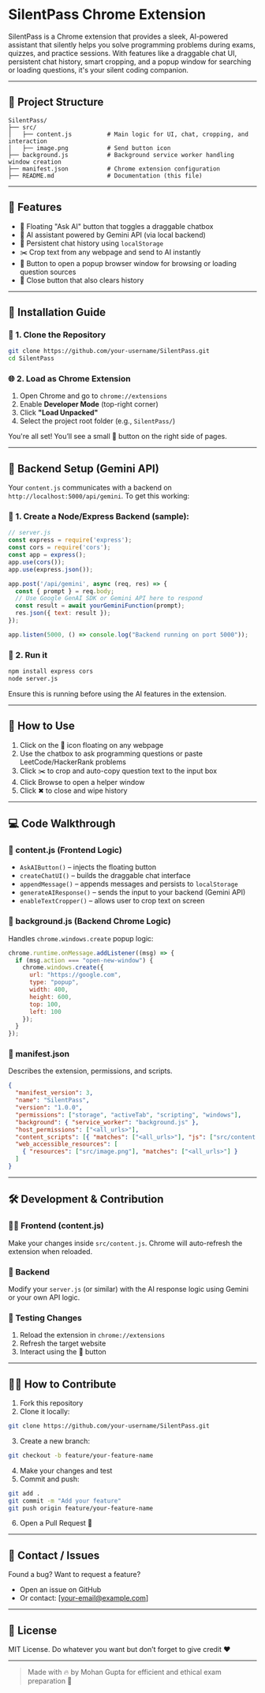 # SilentPass Chrome Extension

SilentPass is a Chrome extension that provides a sleek, AI-powered assistant that silently helps you solve programming problems during exams, quizzes, and practice sessions. With features like a draggable chat UI, persistent chat history, smart cropping, and a popup window for searching or loading questions, it's your silent coding companion.

---

## 📁 Project Structure

```
SilentPass/
├── src/
│   ├── content.js          # Main logic for UI, chat, cropping, and interaction
│   ├── image.png           # Send button icon
├── background.js           # Background service worker handling window creation
├── manifest.json           # Chrome extension configuration
├── README.md               # Documentation (this file)
```

---

## 🚀 Features

* 🤖 Floating "Ask AI" button that toggles a draggable chatbox
* 🧠 AI assistant powered by Gemini API (via local backend)
* 💬 Persistent chat history using `localStorage`
* ✂️ Crop text from any webpage and send to AI instantly
* 🧭 Button to open a popup browser window for browsing or loading question sources
* 🧹 Close button that also clears history

---

## 🧩 Installation Guide

### 🔧 1. Clone the Repository

```bash
git clone https://github.com/your-username/SilentPass.git
cd SilentPass
```

### 🌐 2. Load as Chrome Extension

1. Open Chrome and go to `chrome://extensions`
2. Enable **Developer Mode** (top-right corner)
3. Click **"Load Unpacked"**
4. Select the project root folder (e.g., `SilentPass/`)

You're all set! You’ll see a small 🤖 button on the right side of pages.

---

## 🧠 Backend Setup (Gemini API)

Your `content.js` communicates with a backend on `http://localhost:5000/api/gemini`. To get this working:

### 🔁 1. Create a Node/Express Backend (sample):

```js
// server.js
const express = require('express');
const cors = require('cors');
const app = express();
app.use(cors());
app.use(express.json());

app.post('/api/gemini', async (req, res) => {
  const { prompt } = req.body;
  // Use Google GenAI SDK or Gemini API here to respond
  const result = await yourGeminiFunction(prompt);
  res.json({ text: result });
});

app.listen(5000, () => console.log("Backend running on port 5000"));
```

### 🧪 2. Run it

```bash
npm install express cors
node server.js
```

Ensure this is running before using the AI features in the extension.

---

## 🧭 How to Use

1. Click on the 🤖 icon floating on any webpage
2. Use the chatbox to ask programming questions or paste LeetCode/HackerRank problems
3. Click ✂️ to crop and auto-copy question text to the input box
4. Click Browse to open a helper window
5. Click ✖ to close and wipe history

---

## 💻 Code Walkthrough

### 🔸 content.js (Frontend Logic)

* `AskAIButton()` – injects the floating button
* `createChatUI()` – builds the draggable chat interface
* `appendMessage()` – appends messages and persists to `localStorage`
* `generateAIResponse()` – sends the input to your backend (Gemini API)
* `enableTextCropper()` – allows user to crop text on screen

### 🔸 background.js (Backend Chrome Logic)

Handles `chrome.windows.create` popup logic:

```js
chrome.runtime.onMessage.addListener((msg) => {
  if (msg.action === "open-new-window") {
    chrome.windows.create({
      url: "https://google.com",
      type: "popup",
      width: 400,
      height: 600,
      top: 100,
      left: 100
    });
  }
});
```

### 🔸 manifest.json

Describes the extension, permissions, and scripts.

```json
{
  "manifest_version": 3,
  "name": "SilentPass",
  "version": "1.0.0",
  "permissions": ["storage", "activeTab", "scripting", "windows"],
  "background": { "service_worker": "background.js" },
  "host_permissions": ["<all_urls>"],
  "content_scripts": [{ "matches": ["<all_urls>"], "js": ["src/content.js"] }],
  "web_accessible_resources": [
    { "resources": ["src/image.png"], "matches": ["<all_urls>"] }
  ]
}
```

---

## 🛠️ Development & Contribution

### 🏃‍♀️ Frontend (content.js)

Make your changes inside `src/content.js`. Chrome will auto-refresh the extension when reloaded.

### 🔁 Backend

Modify your `server.js` (or similar) with the AI response logic using Gemini or your own API logic.

### 🧪 Testing Changes

1. Reload the extension in `chrome://extensions`
2. Refresh the target website
3. Interact using the 🤖 button

---

## 🧑‍💻 How to Contribute

1. Fork this repository
2. Clone it locally:

```bash
git clone https://github.com/your-username/SilentPass.git
```

3. Create a new branch:

```bash
git checkout -b feature/your-feature-name
```

4. Make your changes and test
5. Commit and push:

```bash
git add .
git commit -m "Add your feature"
git push origin feature/your-feature-name
```

6. Open a Pull Request 🚀

---

## 📩 Contact / Issues

Found a bug? Want to request a feature?

* Open an issue on GitHub
* Or contact: \[[your-email@example.com](mailto:your-email@example.com)]

---

## 📜 License

MIT License. Do whatever you want but don’t forget to give credit ❤️

---

> Made with 🔥 by Mohan Gupta for efficient and ethical exam preparation 🧠
